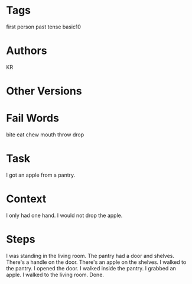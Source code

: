 # Tags

first person
past tense
basic10

# Authors

KR

# Other Versions

# Fail Words

bite
eat
chew
mouth
throw
drop

# Task

I got an apple from a pantry.

# Context

I only had one hand.
I would not drop the apple.

# Steps

I was standing in the living room.
The pantry had a door and shelves.
There's a handle on the door.
There's an apple on the shelves.
I walked to the pantry.
I opened the door.
I walked inside the pantry.
I grabbed an apple.
I walked to the living room.
Done.
